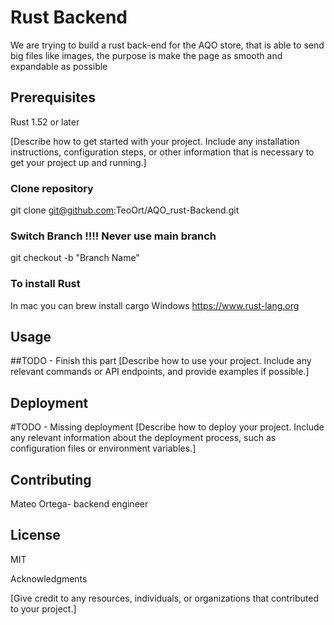 # Rust Backend

We are trying to build a rust back-end for the AQO store, that is able
to send big files like images, the purpose is make the page as smooth and expandable
as possible

## Prerequisites

Rust 1.52 or later

[Describe how to get started with your project. Include any installation instructions, configuration steps, or other information that is necessary to get your project up and running.]
### Clone repository
git clone git@github.com:TeoOrt/AQO_rust-Backend.git
### Switch  Branch !!!! Never use main branch
git checkout -b "Branch Name"

### To install Rust
In mac you can brew install cargo
Windows https://www.rust-lang.org


## Usage
##TODO - Finish this part
[Describe how to use your project. Include any relevant commands or API endpoints, and provide examples if possible.]

## Deployment
#TODO - Missing deployment
[Describe how to deploy your project. Include any relevant information about the deployment process, such as configuration files or environment variables.]


## Contributing

Mateo Ortega- backend engineer

## License

MIT

Acknowledgments

[Give credit to any resources, individuals, or organizations that contributed to your project.]
